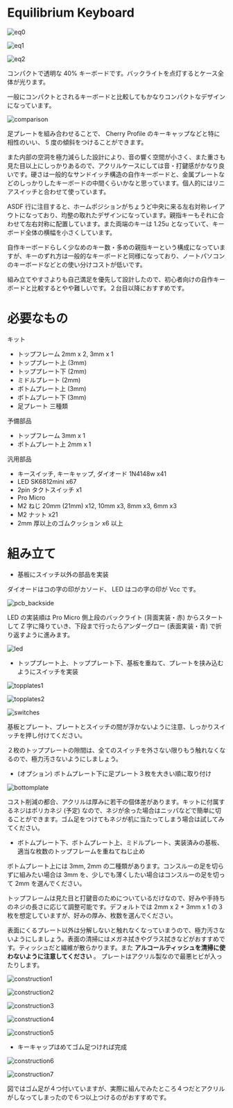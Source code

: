 # Equilibrium Keyboard

![eq0](images/eq0.jpeg)

![eq1](images/eq1.png)

![eq2](images/eq2.png)

コンパクトで透明な 40% キーボードです。バックライトを点灯するとケース全体が光ります。

一般にコンパクトとされるキーボードと比較してもかなりコンパクトなデザインになっています。

![comparison](images/comparison.jpg)

足プレートを組み合わせることで、 Cherry Profile のキーキャップなどと特に相性のいい、 5 度の傾斜をつけることができます。

また内部の空洞を極力減らした設計により、音の響く空間が小さく、また重さも見た目以上にしっかりあるので、アクリルケースにしては音・打鍵感がかなり良いです。硬さは一般的なサンドイッチ構造の自作キーボードと、金属プレートなどのしっかりしたキーボードの中間くらいかなと思っています。個人的にはリニアスイッチと合わせて使っています。

ASDF 行に注目すると、ホームポジションがちょうど中央に来る左右対称レイアウトになっており、均整の取れたデザインになっています。親指キーもそれに合わせて左右対称に配置しています。また両端のキーは 1.25u となっていて、キーボード全体の横幅を小さくしています。

自作キーボードらしく少なめのキー数・多めの親指キーという構成になっていますが、キーのずれ方は一般的なキーボードと同様になっており、ノートパソコンのキーボードなどとの使い分けコストが低いです。

組み立てやすさよりも自己満足を優先して設計したので、初心者向けの自作キーボードと比較するとやや難しいです。２台目以降におすすめです。

# 必要なもの

キット
- トップフレーム 2mm x 2, 3mm x 1
- トッププレート上 (3mm)
- トッププレート下 (2mm)
- ミドルプレート (2mm)
- ボトムプレート上 (3mm)
- ボトムプレート下 (3mm)
- 足プレート 三種類

予備部品
- トップフレーム 3mm x 1
- ボトムプレート上 2mm x 1

汎用部品
- キースイッチ, キーキャップ, ダイオード 1N4148w x41
- LED SK6812mini x67
- 2pin タクトスイッチ x1
- Pro Micro
- M2 ねじ 20mm (21mm) x12, 10mm x3, 8mm x3, 6mm x3
- M2 ナット x21
- 2mm 厚以上のゴムクッション x6 以上

# 組み立て

- 基板にスイッチ以外の部品を実装

ダイオードはコの字の印がカソード、 LED はコの字の印が Vcc です。

![pcb_backside](images/pcb_backside.png)

LED の実装順は Pro Micro 側上段のバックライト (背面実装・赤) からスタートして Z 字に降りていき、下段まで行ったらアンダーグロー (表面実装・青) で折り返すように進みます。

![led](images/led.png)

- トッププレート上、トッププレート下、基板を重ねて、プレートを挟み込むようにスイッチを実装

![topplates1](images/topplates1.png)

![topplates2](images/topplates2.png)

![switches](images/switches.png)

基板とプレート、プレートとスイッチの間が浮かないように注意、しっかりスイッチを押し付けてください。

２枚のトッププレートの隙間は、全てのスイッチを外さない限りもう触れなくなるので、極力汚さないようにしましょう。

- (オプション) ボトムプレート下に足プレート３枚を大きい順に取り付け

![bottomplate](images/bottomplate.png)

コスト削減の都合、アクリルは厚みに若干の個体差があります。キットに付属するネジはポリカネジ (予定) なので、ネジが余った場合はニッパなどで簡単に切ることができます。ゴム足をつけてもネジが机に当たってしまう場合は試してみてください。

- ボトムプレート下、ボトムプレート上、ミドルプレート、実装済みの基板、適当な枚数のトップフレームを重ねてねじ止め

ボトムプレート上には 3mm, 2mm の二種類があります。コンスルーの足を切らずに組みたい場合は 3mm を、少しでも薄くしたい場合はコンスルーの足を切って 2mm を選んでください。

トップフレームは見た目と打鍵音のためについているだけなので、好みや手持ちのネジの長さに応じて調整可能です。デフォルトでは 2mm x 2 + 3mm x 1 の３枚を想定していますが、好みの厚み、枚数を選んでください。

表面にくるプレート以外は分解しないと触れなくなっていまうので、極力汚さないようにしましょう。表面の清掃にはメガネ拭きやグラス拭きなどがおすすめです。ティッシュだと繊維が散らかります。また **アルコールティッシュを清掃に使わないように注意してください** 。 プレートはアクリル製なので最悪ヒビが入ったりします。

![construction1](images/construction1.png)

![construction2](images/construction2.png)

![construction3](images/construction3.png)

![construction4](images/construction4.png)

![construction5](images/construction5.png)

- キーキャップはめてゴム足つければ完成

![construction6](images/construction6.png)

![construction7](images/construction7.png)

図ではゴム足が４つ付いていますが、実際に組んでみたところ４つだとアクリルがしなってしまったので６つ以上つけるのがおすすめです。
